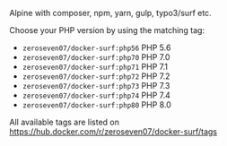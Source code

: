 Alpine with composer, npm, yarn, gulp, typo3/surf etc.


Choose your PHP version by using the matching tag:

* `zeroseven07/docker-surf:php56` PHP 5.6
* `zeroseven07/docker-surf:php70` PHP 7.0
* `zeroseven07/docker-surf:php71` PHP 7.1
* `zeroseven07/docker-surf:php72` PHP 7.2
* `zeroseven07/docker-surf:php73` PHP 7.3
* `zeroseven07/docker-surf:php74` PHP 7.4
* `zeroseven07/docker-surf:php80` PHP 8.0

All available tags are listed on <https://hub.docker.com/r/zeroseven07/docker-surf/tags>
